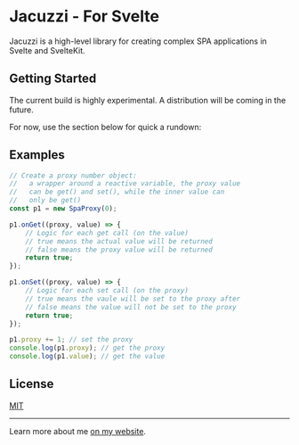 # Jacuzzi - For Svelte

Jacuzzi is a high-level library for creating complex SPA applications in Svelte and SvelteKit.

## Getting Started

The current build is highly experimental. A distribution will be coming in the future.

For now, use the section below for quick a rundown:

## Examples

```ts
// Create a proxy number object:
//   a wrapper around a reactive variable, the proxy value
//   can be get() and set(), while the inner value can
//   only be get()
const p1 = new SpaProxy(0);

p1.onGet((proxy, value) => {
	// Logic for each get call (on the value)
	// true means the actual value will be returned
	// false means the proxy value will be returned
	return true;
});

p1.onSet((proxy, value) => {
	// Logic for each set call (on the proxy)
	// true means the vaule will be set to the proxy after
	// false means the value will not be set to the proxy
	return true;
});

p1.proxy += 1; // set the proxy
console.log(p1.proxy); // get the proxy
console.log(p1.value); // get the value
```

## License

[MIT](./LICENSE)

---

Learn more about me [on my website](https://squyrrel.net/).

